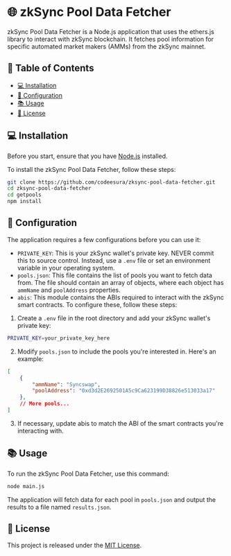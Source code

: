 # 🌐 zkSync Pool Data Fetcher

zkSync Pool Data Fetcher is a Node.js application that uses the ethers.js library to interact with zkSync blockchain. It fetches pool information for specific automated market makers (AMMs) from the zkSync mainnet.


## 📝 Table of Contents

- [💻 Installation](#-installation)
- [🔧 Configuration](#-configuration)
- [📚 Usage](#-usage)
- [📜 License](#-license)

## 💻 Installation

Before you start, ensure that you have [Node.js](https://nodejs.org/en/download/) installed. 

To install the zkSync Pool Data Fetcher, follow these steps:

```bash
git clone https://github.com/codeesura/zksync-pool-data-fetcher.git
cd zksync-pool-data-fetcher
cd getpools
npm install
```

## 🔧 Configuration

The application requires a few configurations before you can use it:

- `PRIVATE_KEY`: This is your zkSync wallet's private key. NEVER commit this to source control. Instead, use a `.env` file or set an environment variable in your operating system.
- `pools.json`: This file contains the list of pools you want to fetch data from. The file should contain an array of objects, where each object has `ammName` and `poolAddress` properties.
- `abis`: This module contains the ABIs required to interact with the zkSync smart contracts.
To configure these, follow these steps:

1. Create a `.env` file in the root directory and add your zkSync wallet's private key:

```bash
PRIVATE_KEY=your_private_key_here
```

2. Modify `pools.json` to include the pools you're interested in. Here's an example:

```json
[
    {
        "ammName": "Syncswap",
        "poolAddress": "0xd3d2E2692501A5c9Ca623199D38826e513033a17"
    },
    // More pools...
]
```

3. If necessary, update abis to match the ABI of the smart contracts you're interacting with.

## 📚 Usage

To run the zkSync Pool Data Fetcher, use this command:

```bash
node main.js
```

The application will fetch data for each pool in `pools.json` and output the results to a file named `results.json`.

## 📜 License

This project is released under the [MIT License](https://github.com/codeesura/zkSync-Pool-Data-Fetcher/blob/main/LICENSE).
